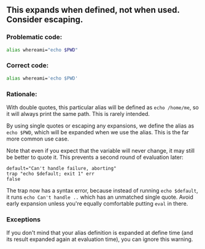 ## This expands when defined, not when used. Consider escaping.

### Problematic code:

```sh
alias whereami="echo $PWD"
```

### Correct code:

```sh
alias whereami='echo $PWD'
```

### Rationale:

With double quotes, this particular alias will be defined as `echo /home/me`, so it will always print the same path. This is rarely intended.

By using single quotes or escaping any expansions, we define the alias as `echo $PWD`, which will be expanded when we use the alias. This is the far more common use case.

Note that even if you expect that the variable will never change, it may still be better to quote it. This prevents a second round of evaluation later:

    default="Can't handle failure, aborting"
    trap "echo $default; exit 1" err
    false 

The trap now has a syntax error, because instead of running `echo $default`, it runs `echo Can't handle ..` which has an unmatched single quote. Avoid early expansion unless you're equally comfortable putting `eval` in there.

### Exceptions

If you don't mind that your alias definition is expanded at define time (and its result expanded again at evaluation time), you can ignore this warning.
